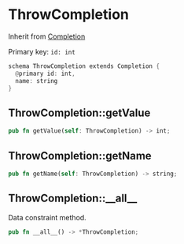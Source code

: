 # ThrowCompletion

Inherit from [Completion](./Completion.md)

Primary key: `id: int`

```rust
schema ThrowCompletion extends Completion {
  @primary id: int,
  name: string
}
```
## ThrowCompletion::getValue

```rust
pub fn getValue(self: ThrowCompletion) -> int;
```
## ThrowCompletion::getName

```rust
pub fn getName(self: ThrowCompletion) -> string;
```
## ThrowCompletion::\_\_all\_\_

Data constraint method.

```rust
pub fn __all__() -> *ThrowCompletion;
```
